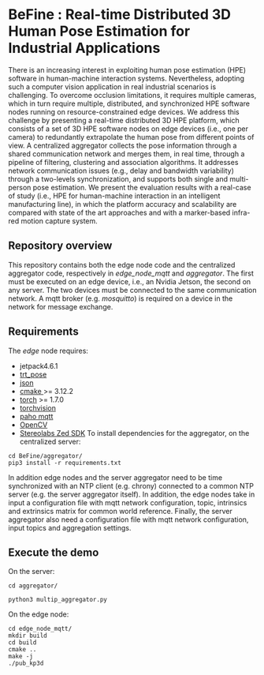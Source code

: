 # BeFine :  Real-time Distributed 3D Human Pose Estimation for Industrial Applications

There is an increasing interest in exploiting human pose estimation (HPE) software in human-machine interaction systems. Nevertheless, adopting such a computer vision application in real industrial scenarios is challenging. To overcome occlusion limitations, it requires multiple cameras, which in turn require multiple, distributed, and synchronized HPE software nodes running on resource-constrained edge devices. We address this challenge by presenting a real-time distributed 3D HPE platform, which consists of a set of 3D HPE software nodes on edge devices (i.e., one per camera) to redundantly extrapolate the human pose from different points of view.
A centralized aggregator collects the pose information through a shared communication network and merges them, in real time, through a pipeline of filtering, clustering and association algorithms. It addresses network communication issues (e.g., delay and bandwidth variability) through a two-levels synchronization, and supports both single and multi-person pose estimation. We present the evaluation results with a real-case of study (i.e., HPE for human-machine interaction in an intelligent manufacturing line), in which the platform accuracy and scalability are compared with state of the art approaches and with a marker-based infra-red motion capture system.



## Repository overview
This repository contains both the edge node code and the centralized aggregator code, respectively in *edge_node_mqtt* and *aggregator*. The first must be executed on an edge device, i.e., an Nvidia Jetson, the second on any server. The two devices must be connected to the same communication network. A mqtt broker (e.g. _mosquitto_) is required on a device in the network for message exchange.

## Requirements

The *edge* node requires:
* jetpack4.6.1 
* [trt_pose](https://github.com/NVIDIA-AI-IOT/trt_pose) 
* [json](https://github.com/nlohmann/json) 
* [cmake ](https://cmake.org) >= 3.12.2
* [torch](https://catalog.ngc.nvidia.com/orgs/nvidia/containers/pytorch) >= 1.7.0
* [torchvision](https://github.com/pytorch/vision)
* [paho mqtt](https://github.com/eclipse/paho.mqtt.cpp)
* [OpenCV](https://github.com/JetsonHacksNano/buildOpenCV.git) 
* [Stereolabs Zed SDK](https://www.stereolabs.com/developers/release/)
To install dependencies for the aggregator, on the centralized server:

```
cd BeFine/aggregator/
pip3 install -r requirements.txt
```

In addition edge nodes and the server aggregator need to be time synchronized with an NTP client (e.g. chrony) connected to a common NTP server (e.g. the server aggregator itself). In addition, the edge nodes take in input a configuration file with mqtt network configuration, topic, intrinsics and extrinsics matrix for common world reference. Finally, the server aggregator also need a configuration file with mqtt network configuration, input topics and aggregation settings.

## Execute the demo

On the server:

```
cd aggregator/

python3 multip_aggregator.py
```

On the edge node:

```
cd edge_node_mqtt/
mkdir build
cd build
cmake ..
make -j
./pub_kp3d 
```

